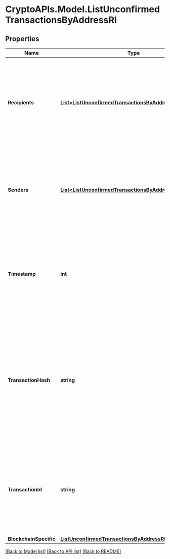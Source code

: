 # CryptoAPIs.Model.ListUnconfirmedTransactionsByAddressRI

## Properties

Name | Type | Description | Notes
------------ | ------------- | ------------- | -------------
**Recipients** | [**List&lt;ListUnconfirmedTransactionsByAddressRIRecipients&gt;**](ListUnconfirmedTransactionsByAddressRIRecipients.md) | Represents a list of recipient addresses with the respective amounts. In account-based protocols like Ethereum there is only one address in this list. | 
**Senders** | [**List&lt;ListUnconfirmedTransactionsByAddressRISenders&gt;**](ListUnconfirmedTransactionsByAddressRISenders.md) | Represents a list of sender addresses with the respective amounts. In account-based protocols like Ethereum there is only one address in this list. | 
**Timestamp** | **int** | Defines the exact date/time in Unix Timestamp when this transaction was mined, confirmed or first seen in Mempool, if it is unconfirmed. | 
**TransactionHash** | **string** | Represents the same as &#x60;transactionId&#x60; for account-based protocols like Ethereum, while it could be different in UTXO-based protocols like Bitcoin. E.g., in UTXO-based protocols &#x60;hash&#x60; is different from &#x60;transactionId&#x60; for SegWit transactions. | 
**TransactionId** | **string** | Represents the unique identifier of a transaction, i.e. it could be &#x60;transactionId&#x60; in UTXO-based protocols like Bitcoin, and transaction &#x60;hash&#x60; in Ethereum blockchain. | 
**BlockchainSpecific** | [**ListUnconfirmedTransactionsByAddressRIBS**](ListUnconfirmedTransactionsByAddressRIBS.md) |  | 

[[Back to Model list]](../README.md#documentation-for-models) [[Back to API list]](../README.md#documentation-for-api-endpoints) [[Back to README]](../README.md)

